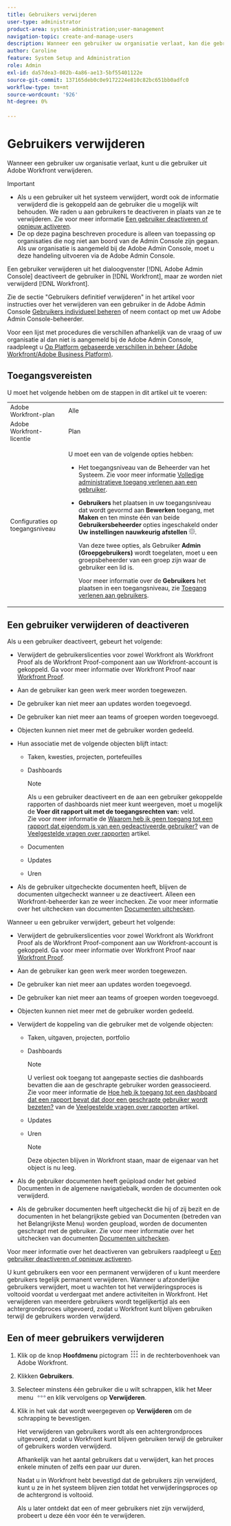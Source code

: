 ```yaml
---
title: Gebruikers verwijderen
user-type: administrator
product-area: system-administration;user-management
navigation-topic: create-and-manage-users
description: Wanneer een gebruiker uw organisatie verlaat, kan die gebruiker uit Workfront verwijderen, hoewel wij adviseren deactiverende gebruikers in plaats van hen te schrappen.
author: Caroline
feature: System Setup and Administration
role: Admin
exl-id: da57dea3-082b-4a86-ae13-5bf55401122e
source-git-commit: 137165deb0c0e9172224e810c82bc651bb0adfc0
workflow-type: tm+mt
source-wordcount: '926'
ht-degree: 0%

---
```


# Gebruikers verwijderen

Wanneer een gebruiker uw organisatie verlaat, kunt u die gebruiker uit Adobe Workfront verwijderen.

>[!IMPORTANT]
>
>* Als u een gebruiker uit het systeem verwijdert, wordt ook de informatie verwijderd die is gekoppeld aan de gebruiker die u mogelijk wilt behouden. We raden u aan gebruikers te deactiveren in plaats van ze te verwijderen. Zie voor meer informatie [Een gebruiker deactiveren of opnieuw activeren](../../../administration-and-setup/add-users/create-and-manage-users/deactivate-a-user.md).
>* De op deze pagina beschreven procedure is alleen van toepassing op organisaties die nog niet aan boord van de Admin Console zijn gegaan. Als uw organisatie is aangemeld bij de Adobe Admin Console, moet u deze handeling uitvoeren via de Adobe Admin Console.
>
>Een gebruiker verwijderen uit het dialoogvenster [!DNL Adobe Admin Console] deactiveert de gebruiker in [!DNL Workfront], maar ze worden niet verwijderd [!DNL Workfront].
>
>  Zie de sectie &quot;Gebruikers definitief verwijderen&quot; in het artikel voor instructies over het verwijderen van een gebruiker in de Adobe Admin Console [Gebruikers individueel beheren](https://helpx.adobe.com/enterprise/using/manage-users-individually.html) of neem contact op met uw Adobe Admin Console-beheerder.
>
>  Voor een lijst met procedures die verschillen afhankelijk van de vraag of uw organisatie al dan niet is aangemeld bij de Adobe Admin Console, raadpleegt u [Op Platform gebaseerde verschillen in beheer (Adobe Workfront/Adobe Business Platform)](../../../administration-and-setup/get-started-wf-administration/actions-in-admin-console.md).

## Toegangsvereisten

U moet het volgende hebben om de stappen in dit artikel uit te voeren:

<table style="table-layout:auto"> 
 <col> 
 <col> 
 <tbody> 
  <tr> 
   <td role="rowheader">Adobe Workfront-plan</td> 
   <td>Alle</td> 
  </tr> 
  <tr> 
   <td role="rowheader">Adobe Workfront-licentie</td> 
   <td>Plan</td> 
  </tr> 
  <tr> 
   <td role="rowheader">Configuraties op toegangsniveau</td> 
   <td> <p>U moet een van de volgende opties hebben:</p> 
    <ul> 
     <li> <p>Het toegangsniveau van de Beheerder van het Systeem. Zie voor meer informatie <a href="../../../administration-and-setup/add-users/configure-and-grant-access/grant-a-user-full-administrative-access.md" class="MCXref xref">Volledige administratieve toegang verlenen aan een gebruiker</a>. </p> </li> 
     <li> <p><b>Gebruikers</b> het plaatsen in uw toegangsniveau dat wordt gevormd aan <b>Bewerken</b> toegang, met <b>Maken</b> en ten minste één van beide <b>Gebruikersbeheerder</b> opties ingeschakeld onder <b>Uw instellingen nauwkeurig afstellen</b> <img src="assets/gear-icon-in-access-levels.png">. </p> <p>Van deze twee opties, als Gebruiker <b>Admin (Groepgebruikers)</b> wordt toegelaten, moet u een groepsbeheerder van een groep zijn waar de gebruiker een lid is.</p> <p>Voor meer informatie over de <b>Gebruikers</b> het plaatsen in een toegangsniveau, zie <a href="../../../administration-and-setup/add-users/configure-and-grant-access/grant-access-other-users.md" class="MCXref xref">Toegang verlenen aan gebruikers</a>.</p> </li> 
    </ul> </td> 
  </tr> 
 </tbody> 
</table>

## Een gebruiker verwijderen of deactiveren

Als u een gebruiker deactiveert, gebeurt het volgende:

* Verwijdert de gebruikerslicenties voor zowel Workfront als Workfront Proof als de Workfront Proof-component aan uw Workfront-account is gekoppeld. Ga voor meer informatie over Workfront Proof naar [Workfront Proof](../../../workfront-proof/workfront-proof.md).
* Aan de gebruiker kan geen werk meer worden toegewezen.
* De gebruiker kan niet meer aan updates worden toegevoegd.
* De gebruiker kan niet meer aan teams of groepen worden toegevoegd.
* Objecten kunnen niet meer met de gebruiker worden gedeeld.
* Hun associatie met de volgende objecten blijft intact:

   * Taken, kwesties, projecten, portefeuilles
   * Dashboards

      >[!NOTE]
      >
      >Als u een gebruiker deactiveert en de aan een gebruiker gekoppelde rapporten of dashboards niet meer kunt weergeven, moet u mogelijk de **Voer dit rapport uit met de toegangsrechten van:** veld.\
      >Zie voor meer informatie de [Waarom heb ik geen toegang tot een rapport dat eigendom is van een gedeactiveerde gebruiker?](../../../reports-and-dashboards/reports/tips-tricks-and-troubleshooting/reports-faq.md#why) van de [Veelgestelde vragen over rapporten](../../../reports-and-dashboards/reports/tips-tricks-and-troubleshooting/reports-faq.md) artikel.

   * Documenten
   * Updates
   * Uren

* Als de gebruiker uitgecheckte documenten heeft, blijven de documenten uitgecheckt wanneer u ze deactiveert. Alleen een Workfront-beheerder kan ze weer inchecken. Zie voor meer informatie over het uitchecken van documenten [Documenten uitchecken](../../../documents/managing-documents/check-out-documents.md).

Wanneer u een gebruiker verwijdert, gebeurt het volgende:

* Verwijdert de gebruikerslicenties voor zowel Workfront als Workfront Proof als de Workfront Proof-component aan uw Workfront-account is gekoppeld. Ga voor meer informatie over Workfront Proof naar [Workfront Proof](../../../workfront-proof/workfront-proof.md).
* Aan de gebruiker kan geen werk meer worden toegewezen.
* De gebruiker kan niet meer aan updates worden toegevoegd.
* De gebruiker kan niet meer aan teams of groepen worden toegevoegd.
* Objecten kunnen niet meer met de gebruiker worden gedeeld.
* Verwijdert de koppeling van die gebruiker met de volgende objecten:

   * Taken, uitgaven, projecten, portfolio
   * Dashboards

      >[!NOTE]
      >
      >U verliest ook toegang tot aangepaste secties die dashboards bevatten die aan de geschrapte gebruiker worden geassocieerd.\
      >Zie voor meer informatie de [Hoe heb ik toegang tot een dashboard dat een rapport bevat dat door een geschrapte gebruiker wordt bezeten?](../../../reports-and-dashboards/reports/tips-tricks-and-troubleshooting/reports-faq.md#how) van de [Veelgestelde vragen over rapporten](../../../reports-and-dashboards/reports/tips-tricks-and-troubleshooting/reports-faq.md) artikel.

   * Updates
   * Uren

      >[!NOTE]
      >
      >Deze objecten blijven in Workfront staan, maar de eigenaar van het object is nu leeg.

* Als de gebruiker documenten heeft geüpload onder het gebied Documenten in de algemene navigatiebalk, worden de documenten ook verwijderd.
* Als de gebruiker documenten heeft uitgecheckt die hij of zij bezit en de documenten in het belangrijkste gebied van Documenten (betreden van het Belangrijkste Menu) worden geupload, worden de documenten geschrapt met de gebruiker. Zie voor meer informatie over het uitchecken van documenten [Documenten uitchecken](../../../documents/managing-documents/check-out-documents.md).

Voor meer informatie over het deactiveren van gebruikers raadpleegt u [Een gebruiker deactiveren of opnieuw activeren](../../../administration-and-setup/add-users/create-and-manage-users/deactivate-a-user.md).

U kunt gebruikers een voor een permanent verwijderen of u kunt meerdere gebruikers tegelijk permanent verwijderen. Wanneer u afzonderlijke gebruikers verwijdert, moet u wachten tot het verwijderingsproces is voltooid voordat u verdergaat met andere activiteiten in Workfront. Het verwijderen van meerdere gebruikers wordt tegelijkertijd als een achtergrondproces uitgevoerd, zodat u Workfront kunt blijven gebruiken terwijl de gebruikers worden verwijderd.

## Een of meer gebruikers verwijderen

1. Klik op de knop **Hoofdmenu** pictogram ![](assets/main-menu-icon.png) in de rechterbovenhoek van Adobe Workfront.

1. Klikken **Gebruikers**.
1. Selecteer minstens één gebruiker die u wilt schrappen, klik het Meer menu ![](assets/more-icon.png)en klik vervolgens op **Verwijderen**.
1. Klik in het vak dat wordt weergegeven op **Verwijderen** om de schrapping te bevestigen.

   Het verwijderen van gebruikers wordt als een achtergrondproces uitgevoerd, zodat u Workfront kunt blijven gebruiken terwijl de gebruiker of gebruikers worden verwijderd.

   Afhankelijk van het aantal gebruikers dat u verwijdert, kan het proces enkele minuten of zelfs een paar uur duren.

   Nadat u in Workfront hebt bevestigd dat de gebruikers zijn verwijderd, kunt u ze in het systeem blijven zien totdat het verwijderingsproces op de achtergrond is voltooid.

   Als u later ontdekt dat een of meer gebruikers niet zijn verwijderd, probeert u deze één voor één te verwijderen.
